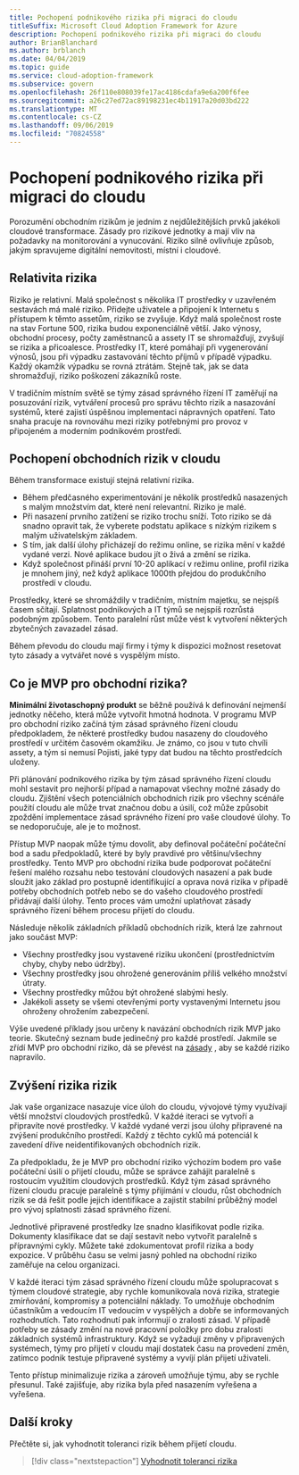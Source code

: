 ```yaml
---
title: Pochopení podnikového rizika při migraci do cloudu
titleSuffix: Microsoft Cloud Adoption Framework for Azure
description: Pochopení podnikového rizika při migraci do cloudu
author: BrianBlanchard
ms.author: brblanch
ms.date: 04/04/2019
ms.topic: guide
ms.service: cloud-adoption-framework
ms.subservice: govern
ms.openlocfilehash: 26f110e808039fe17ac4186cdafa9e6a200f6fee
ms.sourcegitcommit: a26c27ed72ac89198231ec4b11917a20d03bd222
ms.translationtype: MT
ms.contentlocale: cs-CZ
ms.lasthandoff: 09/06/2019
ms.locfileid: "70824558"
---
```

<!-- markdownlint-disable MD026 -->

# <a name="understand-business-risk-during-cloud-migration"></a>Pochopení podnikového rizika při migraci do cloudu

Porozumění obchodním rizikům je jedním z nejdůležitějších prvků jakékoli cloudové transformace. Zásady pro rizikové jednotky a mají vliv na požadavky na monitorování a vynucování. Riziko silně ovlivňuje způsob, jakým spravujeme digitální nemovitosti, místní i cloudové.

<!-- markdownlint-enable MD026 -->

## <a name="relativity-of-risk"></a>Relativita rizika

Riziko je relativní. Malá společnost s několika IT prostředky v uzavřeném sestavách má malé riziko. Přidejte uživatele a připojení k Internetu s přístupem k těmto assetům, riziko se zvyšuje. Když malá společnost roste na stav Fortune 500, rizika budou exponenciálně větší. Jako výnosy, obchodní procesy, počty zaměstnanců a assety IT se shromažďují, zvyšují se rizika a přicoalesce. Prostředky IT, které pomáhají při vygenerování výnosů, jsou při výpadku zastavování těchto příjmů v případě výpadku. Každý okamžik výpadku se rovná ztrátám. Stejně tak, jak se data shromažďují, riziko poškození zákazníků roste.

V tradičním místním světě se týmy zásad správného řízení IT zaměřují na posuzování rizik, vytváření procesů pro správu těchto rizik a nasazování systémů, které zajistí úspěšnou implementaci nápravných opatření. Tato snaha pracuje na rovnováhu mezi riziky potřebnými pro provoz v připojeném a moderním podnikovém prostředí.

## <a name="understand-business-risks-in-the-cloud"></a>Pochopení obchodních rizik v cloudu

Během transformace existují stejná relativní rizika.

- Během předčasného experimentování je několik prostředků nasazených s malým množstvím dat, které není relevantní. Riziko je malé.
- Při nasazení prvního zatížení se riziko trochu sníží. Toto riziko se dá snadno opravit tak, že vyberete podstatu aplikace s nízkým rizikem s malým uživatelským základem.
- S tím, jak další úlohy přicházejí do režimu online, se rizika mění v každé vydané verzi. Nové aplikace budou jít o živá a změní se rizika.
- Když společnost přináší první 10-20 aplikací v režimu online, profil rizika je mnohem jiný, než když aplikace 1000th přejdou do produkčního prostředí v cloudu.

Prostředky, které se shromáždily v tradičním, místním majetku, se nejspíš časem sčítají. Splatnost podnikových a IT týmů se nejspíš rozrůstá podobným způsobem. Tento paralelní růst může vést k vytvoření některých zbytečných zavazadel zásad.

Během převodu do cloudu mají firmy i týmy k dispozici možnost resetovat tyto zásady a vytvářet nové s vyspělým místo.

<!-- markdownlint-disable MD026 -->

## <a name="what-is-a-business-risk-mvp"></a>Co je MVP pro obchodní rizika?

**Minimální životaschopný produkt** se běžně používá k definování nejmenší jednotky něčeho, která může vytvořit hmotná hodnota. V programu MVP pro obchodní riziko začíná tým zásad správného řízení cloudu předpokladem, že některé prostředky budou nasazeny do cloudového prostředí v určitém časovém okamžiku. Je známo, co jsou v tuto chvíli assety, a tým si nemusí Pojisti, jaké typy dat budou na těchto prostředcích uloženy.

Při plánování podnikového rizika by tým zásad správného řízení cloudu mohl sestavit pro nejhorší případ a namapovat všechny možné zásady do cloudu. Zjištění všech potenciálních obchodních rizik pro všechny scénáře použití cloudu ale může trvat značnou dobu a úsilí, což může způsobit zpoždění implementace zásad správného řízení pro vaše cloudové úlohy. To se nedoporučuje, ale je to možnost.

Přístup MVP naopak může týmu dovolit, aby definoval počáteční počáteční bod a sadu předpokladů, které by byly pravdivé pro většinu/všechny prostředky. Tento MVP pro obchodní rizika bude podporovat počáteční řešení malého rozsahu nebo testování cloudových nasazení a pak bude sloužit jako základ pro postupně identifikující a oprava nová rizika v případě potřeby obchodních potřeb nebo se do vašeho cloudového prostředí přidávají další úlohy. Tento proces vám umožní uplatňovat zásady správného řízení během procesu přijetí do cloudu.

Následuje několik základních příkladů obchodních rizik, která lze zahrnout jako součást MVP:

- Všechny prostředky jsou vystavené riziku ukončení (prostřednictvím chyby, chyby nebo údržby).
- Všechny prostředky jsou ohrožené generováním příliš velkého množství útraty.
- Všechny prostředky můžou být ohrožené slabými hesly.
- Jakékoli assety se všemi otevřenými porty vystavenými Internetu jsou ohroženy ohrožením zabezpečení.

Výše uvedené příklady jsou určeny k navázání obchodních rizik MVP jako teorie. Skutečný seznam bude jedinečný pro každé prostředí.
Jakmile se zřídí MVP pro obchodní riziko, dá se převést na [zásady](./index.md) , aby se každé riziko napravilo.

<!-- markdownlint-enable MD026 -->

## <a name="incremental-risk-mitigation"></a>Zvýšení rizika rizik

Jak vaše organizace nasazuje více úloh do cloudu, vývojové týmy využívají větší množství cloudových prostředků. V každé iteraci se vytvoří a připravíte nové prostředky. V každé vydané verzi jsou úlohy připravené na zvýšení produkčního prostředí. Každý z těchto cyklů má potenciál k zavedení dříve neidentifikovaných obchodních rizik.

Za předpokladu, že je MVP pro obchodní riziko výchozím bodem pro vaše počáteční úsilí o přijetí cloudu, může se správce zahájit paralelně s rostoucím využitím cloudových prostředků. Když tým zásad správného řízení cloudu pracuje paralelně s týmy přijímání v cloudu, růst obchodních rizik se dá řešit podle jejich identifikace a zajistit stabilní průběžný model pro vývoj splatnosti zásad správného řízení.

Jednotlivé připravené prostředky lze snadno klasifikovat podle rizika. Dokumenty klasifikace dat se dají sestavit nebo vytvořit paralelně s přípravnými cykly. Můžete také zdokumentovat profil rizika a body expozice. V průběhu času se velmi jasný pohled na obchodní riziko zaměřuje na celou organizaci.

V každé iteraci tým zásad správného řízení cloudu může spolupracovat s týmem cloudové strategie, aby rychle komunikovala nová rizika, strategie zmírňování, kompromisy a potenciální náklady. To umožňuje obchodním účastníkům a vedoucím IT vedoucím v vyspělých a dobře se informovaných rozhodnutích. Tato rozhodnutí pak informují o zralosti zásad. V případě potřeby se zásady změní na nové pracovní položky pro dobu zralosti základních systémů infrastruktury. Když se vyžadují změny v připravených systémech, týmy pro přijetí v cloudu mají dostatek času na provedení změn, zatímco podnik testuje připravené systémy a vyvíjí plán přijetí uživateli.

Tento přístup minimalizuje rizika a zároveň umožňuje týmu, aby se rychle přesunul. Také zajišťuje, aby rizika byla před nasazením vyřešena a vyřešena.

## <a name="next-steps"></a>Další kroky

Přečtěte si, jak vyhodnotit toleranci rizik během přijetí cloudu.

> [!div class="nextstepaction"]
> [Vyhodnotit toleranci rizika](./risk-tolerance.md)
